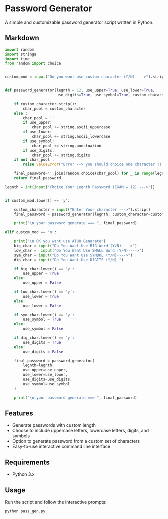 # Password Generator

A simple and customizable password generator script written in Python.

## Markdown
```python
import random
import stringa
import time
from random import choice


custom_mod = input("Do you want use custom character (Y/N)---->").strip().lower()


def password_generator(legnth = 12, use_upper=True, use_lower=True,
                       use_digits=True, use_symbol=True, custom_character=''):

    if custom_character.strip():
        char_pool = custom_character
    else :
        char_pool = ''
        if use_upper:
            char_pool += string.ascii_uppercase
        if use_lower:
            char_pool += string.ascii_lowercase
        if use_symbol:
            char_pool += string.punctuation
        if use_digits:
            char_pool += string.digits
    if not char_pool :
        raise ValueError("Error --> you should choice one character !!!")

    final_password=''.join(random.choice(char_pool) for _ in range(legnth))
    return final_password

legnth = int(input("Choice Your Legnth Password (EXAM = 12) --->"))


if custom_mod.lower() == 'y':

    custom_character = input("Enter Your character --->").strip()
    final_password = password_generator(legnth, custom_character=custom_character)

    print("\n your password generate === ", final_password)

elif custom_mod == 'n':

    print("\n OK you want use ATUO Genarate")
    big_char = input("Do You Want Use BIG Word (Y/N)---->")
    low_char =  input("Do You Want Use SMALL Word (Y/N)---->")
    sym_char = input("Do You Want Use SYMBOL (Y/N)---->")
    dig_char = input("Do You Want Use DIGITS (Y/N) ")

    if big_char.lower() == 'y':
        use_upper = True
    else:
        use_upper = False

    if low_char.lower() == 'y':
        use_lower = True
    else:
        use_lower = False

    if sym_char.lower() == 'y':
        use_symbol = True
    else:
        use_symbol = False

    if dig_char.lower() == 'y':
        use_digits = True
    else:
        use_digits = False

    final_password = password_generator(
        legnth=legnth,
        use_upper=use_upper,
        use_lower=use_lower,
        use_digits=use_digits,
        use_symbol=use_symbol
    )

    print("\n your password generate === ", final_password)
```
## Features

- Generate passwords with custom length
- Choose to include uppercase letters, lowercase letters, digits, and symbols
- Option to generate password from a custom set of characters
- Easy-to-use interactive command line interface

## Requirements

- Python 3.x

## Usage

Run the script and follow the interactive prompts:

```bash
python pass_gen.py
